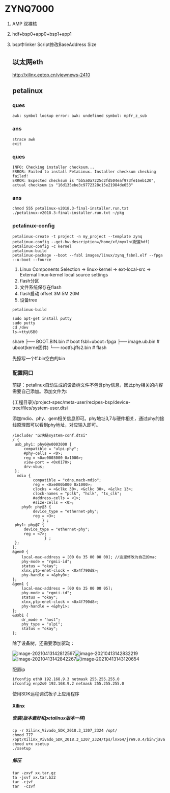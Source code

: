 # ZYNQ7000

1. AMP 双裸核

2. hdf+bsp0+app0+bsp1+app1

3. bsp中linker Script修改BaseAddress Size

   ## 以太网eth

   http://xilinx.eetop.cn/viewnews-2410

   

   ## petalinux

   ### ques

   ```
   awk: symbol lookup error: awk: undefined symbol: mpfr_z_sub
   ```

   ### ans

   ```
   strace awk
   exit
   ```

   ### ques
   
   ```
   INFO: Checking installer checksum...
   ERROR: Failed to install PetaLinux. Installer checksum checking failed!
   ERROR: Expected checksum is "bb5a0a7225c2fd504eaf973fe16eb120", actual checksum is "16d135ebe3c9772328c15e21984de653"
   ```
   
   ### ans
   
   ```
   chmod 555 petalinux-v2018.3-final-installer.run.txt
   ./petalinux-v2018.3-final-installer.run.txt ~/pkg
   ```
   
   ### petalinux-config
   
   ```
   petalinux-create -t project -n my_project --template zynq
   petalinux-config --get-hw-description=/home/xf/myxln(配置hdf)
   petalinux-config -c kernel
   petalinux-build	
   petalinux-package --boot --fsbl images/linux/zynq_fsbnl.elf --fpga --u-boot --fource
   ```
   
   1. Linux Components Selection -> linux-kernel -> ext-local-src -> External linux-kernel local source settings 
   2. flash分区
   3. 文件系统保存在flash 
   4. flash启动 offset 3M 5M 20M
   5. 设备tree
   
   ```
   petalinux-build
   ```
   
   ```
   sudo apt-get install putty
   sudo putty
   cd /dev
   ls->ttyUSB0
   ```
   
   share
       ├── BOOT.BIN.bin	# boot  fsbl+uboot+fpga
       ├── image.ub.bin	 # uboot(kerne固件)
       └── rootfs.jffs2.bin	# flash
   
   先擦写一个ff.bin空白的bin
   
   ### 配置网口
   
   前提：petalinux自动生成的设备树文件不包含phy信息，因此phy相关的内容需要自己添加。添加文件为:
   
   {工程目录}/project-spec/meta-user/recipes-bsp/device-tree/files/system-user.dtsi
   
   添加mdio、phy、gem相关信息即可。phy地址3,7与硬件相关，通过phy的接线原理图可以看到phy地址，对应输入即可。
   
   ```
   /include/ "区块链system-conf.dtsi"
   / {
   	usb_phy1: phy0@e0003000 {
   		compatible = "ulpi-phy";
   		#phy-cells = <0>;
   		reg = <0xe0003000 0x1000>;
   		view-port = <0x0170>;
   		drv-vbus;
   	};
   	 mdio {
            compatible = "cdns,macb-mdio";
            reg = <0xe000b000 0x1000>;
            clocks = <&clkc 30>, <&clkc 30>, <&clkc 13>;
            clock-names = "pclk", "hclk", "tx_clk";
            #address-cells = <1>;
            #size-cells = <0>;
       phy0: phy@3 {
            device_type = "ethernet-phy";
            reg = <3>;
            	} ;    
   	phy1: phy@7 {
   		device_type = "ethernet-phy";
   		reg = <7>;
          		 } ;
   	};
   };	
   &gem0 {
       local-mac-address = [00 0a 35 00 00 00];	//这里修改为自己的mac
       phy-mode = "rgmii-id";
       status = "okay";
       xlnx,ptp-enet-clock = <0x4f790d8>;
       phy-handle = <&phy0>;
   };
   &gem1 {
       local-mac-address = [00 0a 35 00 00 05];
       phy-mode = "rgmii-id";
       status = "okay";
       xlnx,ptp-enet-clock = <0x4f790d8>;
       phy-handle = <&phy1>;
   };
   &usb1 {
       dr_mode = "host";
       phy_type = "ulpi";
       status = "okay";
   };
   ```
   
   除了设备树，还需要添加驱动：
   
   ![image-20210413142812597](/home/xf/.config/Typora/typora-user-images/image-20210413142812597.png)![image-20210413142832219](/home/xf/.config/Typora/typora-user-images/image-20210413142832219.png)![image-20210413142842267](/home/xf/.config/Typora/typora-user-images/image-20210413142842267.png)![image-20210413143120654](/home/xf/.config/Typora/typora-user-images/image-20210413143120654.png)
   
   配置ip
   
   ```
   ifconfig eth0 192.168.9.3 netmask 255.255.255.0
   ifconfig enp2s0 192.168.9.2 netmask 255.255.255.0
   ```
   
   使用SDK远程调试板子上应用程序
   
   
   
   
   
   #### Xilinx
   
   ##### 安装(版本最好和petalinux版本一样)
   
   ```
   cp -r Xilinx_Vivado_SDK_2018.3_1207_2324 /opt/
   chmod 777 /opt/Xilinx_Vivado_SDK_2018.3_1207_2324/tps/lnx64/jre9.0.4/bin/java	
   chmod u+x xsetup
   ./xsetup
   ```
   
   ##### 解压
   
   ```
   tar -zxvf xx.tar.gz
   ta -jxvf xx.tar.bz2
   tar -cjvf 
   tar	-czvf
   ```
   